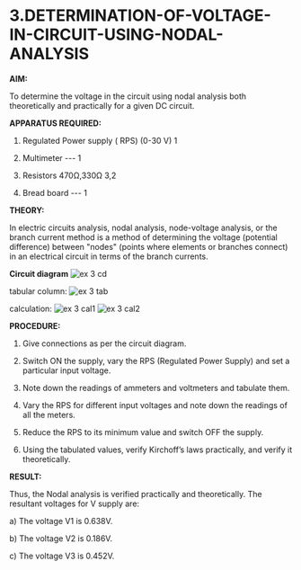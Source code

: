 # 3.DETERMINATION-OF-VOLTAGE-IN-CIRCUIT-USING-NODAL-ANALYSIS

**AIM:**

To determine the voltage in the circuit using nodal analysis both theoretically and practically for a given DC circuit.

**APPARATUS REQUIRED:**

1.	Regulated Power supply ( RPS)	(0-30 V)	1

2.	Multimeter	---	1

3.	Resistors	470Ω,330Ω	3,2

4.	Bread board	---	1

**THEORY:**

In electric circuits analysis, nodal analysis, node-voltage analysis, or the branch current method is a method of determining the voltage (potential difference) between "nodes" (points where elements or branches connect) in an electrical circuit in terms of the branch currents.

**Circuit diagram**
![ex 3 cd](https://github.com/user-attachments/assets/708a7caa-3e2a-410d-9211-4692fb361898)

tabular column:
![ex 3 tab](https://github.com/user-attachments/assets/04bf25d0-a430-426e-a424-335bc77a6b0b)

calculation:
![ex 3 cal1](https://github.com/user-attachments/assets/a893efc1-6757-4a3e-ae0f-b346b65d4b17)
![ex 3 cal2](https://github.com/user-attachments/assets/0602dff3-346f-4087-9492-9e05a13cb71b)

**PROCEDURE:**

1.	Give connections as per the circuit diagram.

2.	Switch ON the supply, vary the RPS (Regulated Power Supply) and set a particular input voltage.

3.	Note down the readings of ammeters and voltmeters and tabulate them.

4.	Vary the RPS for different input voltages and note down the readings of all the meters.

5.	Reduce the RPS to its minimum value and switch OFF the supply.

6.	Using the tabulated values, verify Kirchoff’s laws practically, and verify it theoretically.

**RESULT:**

Thus, the Nodal analysis is verified practically and theoretically. The resultant voltages for 	V supply are:

a)	The voltage V1 is	0.638V.

b)	The voltage V2 is	0.186V.

c)	The voltage V3 is	0.452V.


